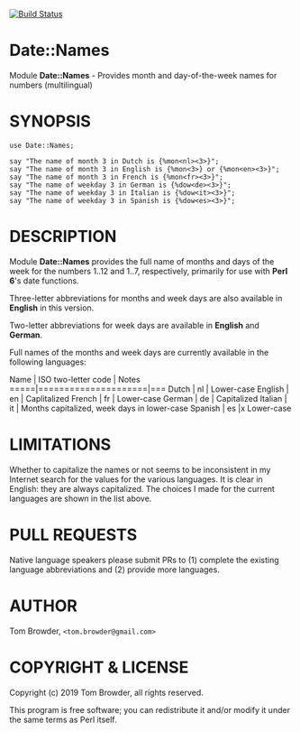 [![Build Status](https://travis-ci.org/tbrowder/Date-Names-Perl6.svg?branch=master)](https://travis-ci.org/tbrowder/Date-Names-Perl6)

Date::Names
===========

Module **Date::Names** - Provides month and day-of-the-week names for numbers (multilingual)

SYNOPSIS
========

    use Date::Names;

    say "The name of month 3 in Dutch is {%mon<nl><3>}";
    say "The name of month 3 in English is {%mon<3>} or {%mon<en><3>}";
    say "The name of month 3 in French is {%mon<fr><3>}";
    say "The name of weekday 3 in German is {%dow<de><3>}";
    say "The name of weekday 3 in Italian is {%dow<it><3>}";
    say "The name of weekday 3 in Spanish is {%dow<es><3>}";


DESCRIPTION
===========

Module **Date::Names** provides the full name of months and days of the week for
the numbers 1..12 and 1..7, respectively, primarily for use with
**Perl 6**'s date functions.

Three-letter abbreviations for months and week days are also available
in **English** in this version.

Two-letter abbreviations for week days are available in **English**
and **German**.

Full names of the months and week days are currently available in the
following languages:

Name | ISO two-letter code | Notes
=====|=====================|===
Dutch | nl |  Lower-case
English | en | Caplitalized
French  | fr | Lower-case
German  | de | Capitalized
Italian | it | Months capitalized, week days in lower-case
Spanish | es |x Lower-case

LIMITATIONS
===========

Whether to capitalize the names or not seems to be inconsistent in my
Internet search for the values for the various languages. It is clear
in English: they are always capitalized. The choices I made for the
current languages are shown in the list above.


PULL REQUESTS
=============

Native language speakers please submit PRs to (1) complete the
existing language abbreviations and (2) provide more languages.


AUTHOR
======

Tom Browder, `<tom.browder@gmail.com> `

COPYRIGHT & LICENSE
===================

Copyright (c) 2019 Tom Browder, all rights reserved.

This program is free software; you can redistribute it and/or modify
it under the same terms as Perl itself.
